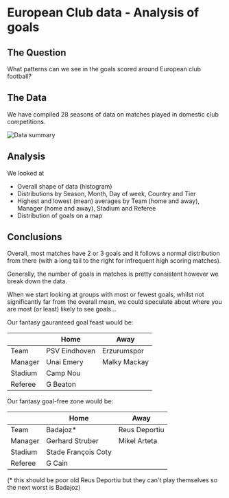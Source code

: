 
# European Club data - Analysis of goals

## The Question

What patterns can we see in the goals scored around European club football?


## The Data

We have compiled 28 seasons of data on matches played in domestic club competitions.

![Data summary](/figures/club_01_summary.JPG?raw=true)


## Analysis

We looked at
* Overall shape of data (histogram)
* Distributions by Season, Month, Day of week, Country and Tier
* Highest and lowest (mean) averages by Team (home and away), Manager (home and away), Stadium and Referee
* Distribution of goals on a map


## Conclusions

Overall, most matches have 2 or 3 goals and it follows a normal distribution from there (with a long tail to the right for infrequent high scoring matches).

Generally, the number of goals in matches is pretty consistent however we break down the data.

When we start looking at groups with most or fewest goals, whilst not significantly far from the overall mean, we could speculate about where you are most (or least) likely to see goals...

Our fantasy gauranteed goal feast would be:

| |Home|Away|
|-----|-----|-----|
|Team|PSV Eindhoven|Erzurumspor|
|Manager|Unai Emery|Malky Mackay|
|Stadium|Camp Nou||
|Referee|G Beaton||

Our fantasy goal-free zone would be:

| |Home|Away|
|-----|-----|-----|
|Team|Badajoz*|Reus Deportiu|
|Manager|Gerhard Struber|Mikel Arteta|
|Stadium|Stade François Coty||
|Referee|G Cain||

(* this should be poor old Reus Deportiu but they can't play themselves so the next worst is Badajoz)

